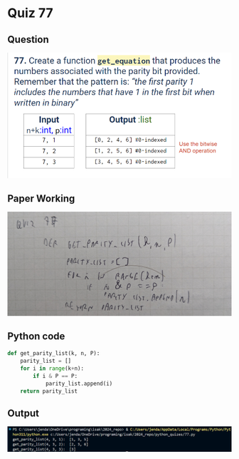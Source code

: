 # Quiz 77
## Question
![Question](/slides/77.png)

## Paper Working
![Working](/working/77.png)

## Python code
```python
def get_parity_list(k, n, P):
    parity_list = []
    for i in range(k+n):
        if i & P == P:
            parity_list.append(i)
    return parity_list
```
## Output
![](/output/77.png)